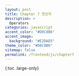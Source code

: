 ```yaml
---
layout: post
title: Chapter 7 연산자
description: >
  Operators
categories: javascript
accent_color: "#D0C8B6"
accent_image:
  background: "#E2DAD5"
theme_color: "#D0C8B6"
sitemap: false
permalink: /frontend/js/chapter7
---
```


{:toc .large-only}
